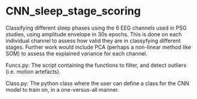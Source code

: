 # CNN_sleep_stage_scoring
Classifying different sleep phases using the 6 EEG channels used in PSG studies, using amplitude envelope in 30s epochs. This is done on each individual channel to assess how valid they are in classyfying different stages. Further work would include PCA (perhaps a non-linear method like SOM) to assess the explained variance for each channel. 

Funcs.py: The script containing the functions to filter, and detect outliers (i.e. motion artefacts).

Class.py: The python class where the user can define a class for the CNN model to train on, in a one-versus-all manner. 

